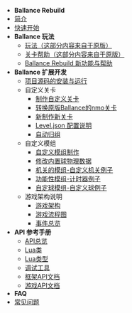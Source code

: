 * **Ballance Rebuild**
* [简介](/Help/readme.md)
* [快速开始](/Help/start.md)
* **Ballance 玩法**
  * [玩法（这部分内容来自于原版）](/Help/gameplay.md)
  * [关卡帮助（这部分内容来自于原版）](/Help/level.md)
  * [Ballance Rebuild 新功能与帮助](/Help/rebuild.md)
* **Ballance 扩展开发**
  * [项目源码的安装与运行](/Help/project-help.md)
  * 自定义关卡
    * [制作自定义关卡](/LevelMaking/readme.md)
    * [转换原版Ballance的nmo关卡](/LevelMaking/convert-level.md)
    * [新制作新关卡](/LevelMaking/make-level.md)
    * [Level.json 配置说明](/LevelMaking/level-json.md)
    * [自动归组](/LevelMaking/auto-group.md)
  * 自定义模组
    * [自定义模组制作](/SystemModding/readme.md)
    * [修改内置球物理数据](/SystemModding/change-ball-physics.md)
    * [机关的模组-自定义机关例子](/SystemModding/ejector-demo/readme.md)
    * [功能性模组-计时器例子](/SystemModding/timer-demo/readme.md)
    * [自定球模组-自定义球例子](/SystemModding/bouncing-ball-demo/readme.md)
  * 游戏架构说明
    * [游戏架构](/SystemModding/base-construct.md)
    * [游戏流程图](/SystemModding/base-flow.md)
    * [事件总览](/SystemModding/events.md)
* **API 参考手册**
  * [API总览](/LuaApi/readme.md)
  * [Lua类](/SystemModding/lua-class.md)
  * [Lua类型](/LuaApi/cs-api/types.md)
  * [调试工具](/Help/debug-tools.md)
  * [框架API文档](/LuaApi/cs-api/readme.md)
  * [游戏API文档](/LuaApi/game-api/readme.md) 
* **FAQ**
* [常见问题](/Help/faq.md)
